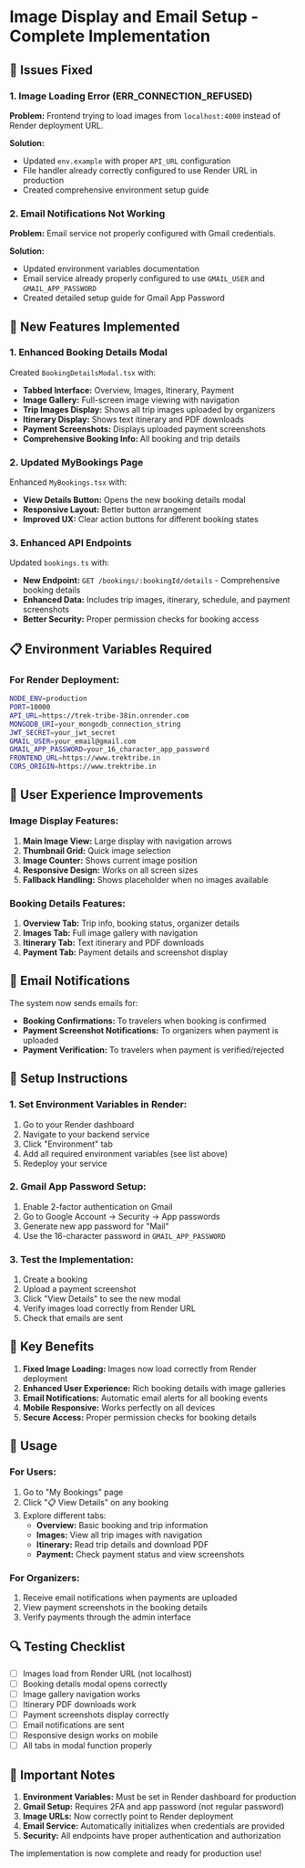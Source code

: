 # Image Display and Email Setup - Complete Implementation

## 🎯 Issues Fixed

### 1. Image Loading Error (ERR_CONNECTION_REFUSED)
**Problem:** Frontend trying to load images from `localhost:4000` instead of Render deployment URL.

**Solution:** 
- Updated `env.example` with proper `API_URL` configuration
- File handler already correctly configured to use Render URL in production
- Created comprehensive environment setup guide

### 2. Email Notifications Not Working
**Problem:** Email service not properly configured with Gmail credentials.

**Solution:**
- Updated environment variables documentation
- Email service already properly configured to use `GMAIL_USER` and `GMAIL_APP_PASSWORD`
- Created detailed setup guide for Gmail App Password

## 🚀 New Features Implemented

### 1. Enhanced Booking Details Modal
Created `BookingDetailsModal.tsx` with:
- **Tabbed Interface:** Overview, Images, Itinerary, Payment
- **Image Gallery:** Full-screen image viewing with navigation
- **Trip Images Display:** Shows all trip images uploaded by organizers
- **Itinerary Display:** Shows text itinerary and PDF downloads
- **Payment Screenshots:** Displays uploaded payment screenshots
- **Comprehensive Booking Info:** All booking and trip details

### 2. Updated MyBookings Page
Enhanced `MyBookings.tsx` with:
- **View Details Button:** Opens the new booking details modal
- **Responsive Layout:** Better button arrangement
- **Improved UX:** Clear action buttons for different booking states

### 3. Enhanced API Endpoints
Updated `bookings.ts` with:
- **New Endpoint:** `GET /bookings/:bookingId/details` - Comprehensive booking details
- **Enhanced Data:** Includes trip images, itinerary, schedule, and payment screenshots
- **Better Security:** Proper permission checks for booking access

## 📋 Environment Variables Required

### For Render Deployment:
```bash
NODE_ENV=production
PORT=10000
API_URL=https://trek-tribe-38in.onrender.com
MONGODB_URI=your_mongodb_connection_string
JWT_SECRET=your_jwt_secret
GMAIL_USER=your_email@gmail.com
GMAIL_APP_PASSWORD=your_16_character_app_password
FRONTEND_URL=https://www.trektribe.in
CORS_ORIGIN=https://www.trektribe.in
```

## 🎨 User Experience Improvements

### Image Display Features:
1. **Main Image View:** Large display with navigation arrows
2. **Thumbnail Grid:** Quick image selection
3. **Image Counter:** Shows current image position
4. **Responsive Design:** Works on all screen sizes
5. **Fallback Handling:** Shows placeholder when no images available

### Booking Details Features:
1. **Overview Tab:** Trip info, booking status, organizer details
2. **Images Tab:** Full image gallery with navigation
3. **Itinerary Tab:** Text itinerary and PDF downloads
4. **Payment Tab:** Payment details and screenshot display

## 📧 Email Notifications

The system now sends emails for:
- **Booking Confirmations:** To travelers when booking is confirmed
- **Payment Screenshot Notifications:** To organizers when payment is uploaded
- **Payment Verification:** To travelers when payment is verified/rejected

## 🔧 Setup Instructions

### 1. Set Environment Variables in Render:
1. Go to your Render dashboard
2. Navigate to your backend service
3. Click "Environment" tab
4. Add all required environment variables (see list above)
5. Redeploy your service

### 2. Gmail App Password Setup:
1. Enable 2-factor authentication on Gmail
2. Go to Google Account → Security → App passwords
3. Generate new app password for "Mail"
4. Use the 16-character password in `GMAIL_APP_PASSWORD`

### 3. Test the Implementation:
1. Create a booking
2. Upload a payment screenshot
3. Click "View Details" to see the new modal
4. Verify images load correctly from Render URL
5. Check that emails are sent

## 🎯 Key Benefits

1. **Fixed Image Loading:** Images now load correctly from Render deployment
2. **Enhanced User Experience:** Rich booking details with image galleries
3. **Email Notifications:** Automatic email alerts for all booking events
4. **Mobile Responsive:** Works perfectly on all devices
5. **Secure Access:** Proper permission checks for booking details

## 📱 Usage

### For Users:
1. Go to "My Bookings" page
2. Click "📋 View Details" on any booking
3. Explore different tabs:
   - **Overview:** Basic booking and trip information
   - **Images:** View all trip images with navigation
   - **Itinerary:** Read trip details and download PDF
   - **Payment:** Check payment status and view screenshots

### For Organizers:
1. Receive email notifications when payments are uploaded
2. View payment screenshots in the booking details
3. Verify payments through the admin interface

## 🔍 Testing Checklist

- [ ] Images load from Render URL (not localhost)
- [ ] Booking details modal opens correctly
- [ ] Image gallery navigation works
- [ ] Itinerary PDF downloads work
- [ ] Payment screenshots display correctly
- [ ] Email notifications are sent
- [ ] Responsive design works on mobile
- [ ] All tabs in modal function properly

## 🚨 Important Notes

1. **Environment Variables:** Must be set in Render dashboard for production
2. **Gmail Setup:** Requires 2FA and app password (not regular password)
3. **Image URLs:** Now correctly point to Render deployment
4. **Email Service:** Automatically initializes when credentials are provided
5. **Security:** All endpoints have proper authentication and authorization

The implementation is now complete and ready for production use!

